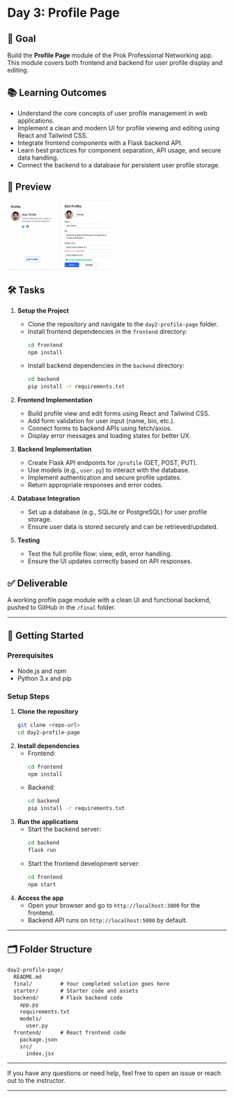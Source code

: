 # Day 3: Profile Page

## 🎯 Goal

Build the **Profile Page** module of the Prok Professional Networking app. This module covers both frontend and backend for user profile display and editing.

## 📚 Learning Outcomes

- Understand the core concepts of user profile management in web applications.
- Implement a clean and modern UI for profile viewing and editing using React and Tailwind CSS.
- Integrate frontend components with a Flask backend API.
- Learn best practices for component separation, API usage, and secure data handling.
- Connect the backend to a database for persistent user profile storage.

## 📸 Preview

<img src="profile.png" alt="Profile View" width="120"/>
<img src="edit-profile.png" alt="Edit Profile" width="120"/>

## 🛠️ Tasks

1. **Setup the Project**

   - Clone the repository and navigate to the `day2-profile-page` folder.
   - Install frontend dependencies in the `frontend` directory:
     ```bash
     cd frontend
     npm install
     ```
   - Install backend dependencies in the `backend` directory:
     ```bash
     cd backend
     pip install -r requirements.txt
     ```

2. **Frontend Implementation**

   - Build profile view and edit forms using React and Tailwind CSS.
   - Add form validation for user input (name, bio, etc.).
   - Connect forms to backend APIs using fetch/axios.
   - Display error messages and loading states for better UX.

3. **Backend Implementation**

   - Create Flask API endpoints for `/profile` (GET, POST, PUT).
   - Use models (e.g., `user.py`) to interact with the database.
   - Implement authentication and secure profile updates.
   - Return appropriate responses and error codes.

4. **Database Integration**

   - Set up a database (e.g., SQLite or PostgreSQL) for user profile storage.
   - Ensure user data is stored securely and can be retrieved/updated.

5. **Testing**
   - Test the full profile flow: view, edit, error handling.
   - Ensure the UI updates correctly based on API responses.

## ✅ Deliverable

A working profile page module with a clean UI and functional backend, pushed to GitHub in the `/final` folder.

---

## 🚀 Getting Started

### Prerequisites

- Node.js and npm
- Python 3.x and pip

### Setup Steps

1. **Clone the repository**
   ```bash
   git clone <repo-url>
   cd day2-profile-page
   ```
2. **Install dependencies**
   - Frontend:
     ```bash
     cd frontend
     npm install
     ```
   - Backend:
     ```bash
     cd backend
     pip install -r requirements.txt
     ```
3. **Run the applications**
   - Start the backend server:
     ```bash
     cd backend
     flask run
     ```
   - Start the frontend development server:
     ```bash
     cd frontend
     npm start
     ```
4. **Access the app**
   - Open your browser and go to `http://localhost:3000` for the frontend.
   - Backend API runs on `http://localhost:5000` by default.

---

## 🗂️ Folder Structure

```
day2-profile-page/
  README.md
  final/         # Your completed solution goes here
  starter/       # Starter code and assets
  backend/       # Flask backend code
    app.py
    requirements.txt
    models/
      user.py
  frontend/      # React frontend code
    package.json
    src/
      index.jsx
```

---

If you have any questions or need help, feel free to open an issue or reach out to the instructor.

---
